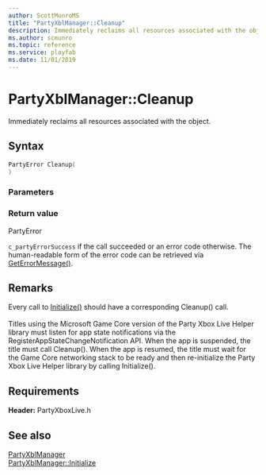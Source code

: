 ```yaml
---
author: ScottMunroMS
title: "PartyXblManager::Cleanup"
description: Immediately reclaims all resources associated with the object.
ms.author: scmunro
ms.topic: reference
ms.service: playfab
ms.date: 11/01/2019
---
```


# PartyXblManager::Cleanup  

Immediately reclaims all resources associated with the object.  

## Syntax  
  
```cpp
PartyError Cleanup(  
)  
```  
  
### Parameters  
  
  
### Return value  
PartyError
  
```c_partyErrorSuccess``` if the call succeeded or an error code otherwise. The human-readable form of the error code can be retrieved via [GetErrorMessage()](partyxblmanager_geterrormessage.md).
  
## Remarks  
  
Every call to [Initialize()](partyxblmanager_initialize.md) should have a corresponding Cleanup() call. <br /><br /> Titles using the Microsoft Game Core version of the Party Xbox Live Helper library must listen for app state notifications via the RegisterAppStateChangeNotification API. When the app is suspended, the title must call Cleanup(). When the app is resumed, the title must wait for the Game Core networking stack to be ready and then re-initialize the Party Xbox Live Helper library by calling Initialize().
  
## Requirements  
  
**Header:** PartyXboxLive.h
  
## See also  
[PartyXblManager](../partyxblmanager.md)  
[PartyXblManager::Initialize](partyxblmanager_initialize.md)
  
  
